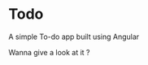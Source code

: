 # Todo
A simple To-do app built using Angular 

<a src="http://htmlpreview.github.io/?https://github.com/kapil552/Todo/blob/master/index.html">Wanna give a look at it ?</a>
